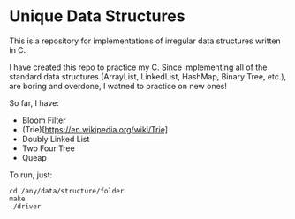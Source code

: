 Unique Data Structures
==

This is a repository for implementations of irregular data structures written in C.

I have created this repo to practice my C. Since implementing all of the standard data structures (ArrayList, LinkedList, HashMap, Binary Tree, etc.), are boring and overdone, I watned to practice on new ones!

So far, I have:

* Bloom Filter
* (Trie)[https://en.wikipedia.org/wiki/Trie]
* Doubly Linked List
* Two Four Tree
* Queap

To run, just:
	
	cd /any/data/structure/folder
	make
	./driver
	
